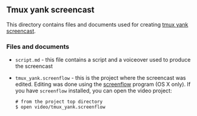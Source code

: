 ## Tmux yank screencast

This directory contains files and documents used for creating
[tmux yank screencast](https://vimeo.com/102039099).

### Files and documents

- `script.md` - this file contains a script and a voiceover used to produce the
  screencast
- `tmux_yank.screenflow` - this is the project where the screencast was
  edited. Editing was done using the
  [screenflow](https://itunes.apple.com/us/app/screenflow-4/id573279886)
  program (OS X only). If you have `screenflow` installed, you can open the
  video project:

      # from the project top directory
      $ open video/tmux_yank.screenflow

